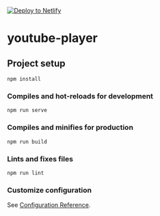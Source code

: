 <a href="https://app.netlify.com/start/deploy?repository=https://github.com/shadowtime2000/youtube-player"><img src="https://www.netlify.com/img/deploy/button.svg" alt="Deploy to Netlify"></a><br/>
# youtube-player

## Project setup
```
npm install
```

### Compiles and hot-reloads for development
```
npm run serve
```

### Compiles and minifies for production
```
npm run build
```

### Lints and fixes files
```
npm run lint
```

### Customize configuration
See [Configuration Reference](https://cli.vuejs.org/config/).
